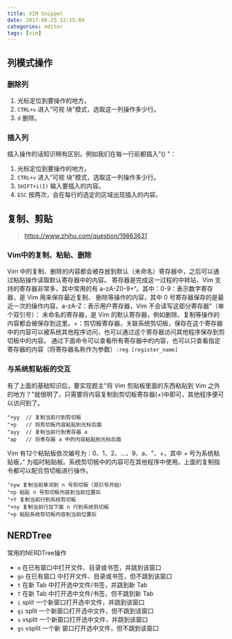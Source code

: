 ```yaml
---
title: VIM Snippet
date: 2017-06-25 12:15:09
categories: editor
tags: [vim]
---
```


## 列模式操作

### 删除列
1. 光标定位到要操作的地方。
1. `CTRL+v` 进入“可视 块”模式，选取这一列操作多少行。
1. `d` 删除。
 
### 插入列
插入操作的话知识稍有区别。例如我们在每一行前都插入"() "：
1. 光标定位到要操作的地方。
1. `CTRL+v` 进入“可视 块”模式，选取这一列操作多少行。
1. `SHIFT+i(I)` 输入要插入的内容。
1. `ESC` 按两次，会在每行的选定的区域出现插入的内容。

<!-- more -->

## 复制、剪贴
> https://www.zhihu.com/question/19863631

### Vim中的复制、粘贴、删除
Vim 中的复制、删除的内容都会被存放到默认（未命名）寄存器中，之后可以通过粘贴操作读取默认寄存器中的内容。
寄存器是完成这一过程的中转站，Vim 支持的寄存器非常多，其中常用的有 a-zA-Z0-9+“。其中：0-9：表示数字寄存器，是 Vim 用来保存最近复制、
删除等操作的内容，其中 0 号寄存器保存的是最近一次的操作内容。a-zA-Z：表示用户寄存器，Vim 不会读写这部分寄存器"（单个双引号）：
未命名的寄存器，是 Vim 的默认寄存器，例如删除、复制等操作的内容都会被保存到这里。+：剪切板寄存器，关联系统剪切板，保存在这个寄存器中的内容可以被系统其他程序访问，也可以通过这个寄存器访问其他程序保存到剪切板中的内容。
通过下面命令可以查看所有寄存器中的内容，也可以只查看指定寄存器的内容（将寄存器名称作为参数）`:reg [register_name]`

### 与系统剪贴板的交互
有了上面的基础知识后，要实现题主"将 Vim 剪贴板里面的东西粘贴到 Vim 之外的地方？"就很明了，只需要将内容复制到剪切板寄存器(+)中即可，其他程序便可以访问到了。
```
"+yy  // 复制当前行到剪切板
"+p   // 将剪切板内容粘贴到光标后面
"ayy  // 复制当前行到寄存器 a
"ap   // 将寄存器 a 中的内容粘贴到光标后面
```
Vim 有12个粘贴板依次编号为：0、1、2、...、9、a、"、+，其中 + 号为系统粘贴板，” 为临时粘贴板。系统剪切板中的内容可在其他程序中使用。上面的复制指令都可以配合剪切板进行操作。
```
"nyw 复制当前单词到 n 号剪切板（双引号开始） 
"np 粘贴 n 号剪切板内容到当前位置后 
"+Y 复制当前行到系统剪切板
"+ny 复制当前行加下面 n 行到系统剪切板
"+p 粘贴系统剪切板内容到当前位置后
```

## NERDTree
常用的NERDTree操作
* `o` 在已有窗口中打开文件、目录或书签，并跳到该窗口
* `go` 在已有窗口 中打开文件、目录或书签，但不跳到该窗口
* `t` 在新 Tab 中打开选中文件/书签，并跳到新 Tab
* `T` 在新 Tab 中打开选中文件/书签，但不跳到新 Tab
* `i` split 一个新窗口打开选中文件，并跳到该窗口
* `gi` split 一个新窗口打开选中文件，但不跳到该窗口
* `s` vsplit 一个新窗口打开选中文件，并跳到该窗口
* `gs` vsplit 一个新 窗口打开选中文件，但不跳到该窗口
